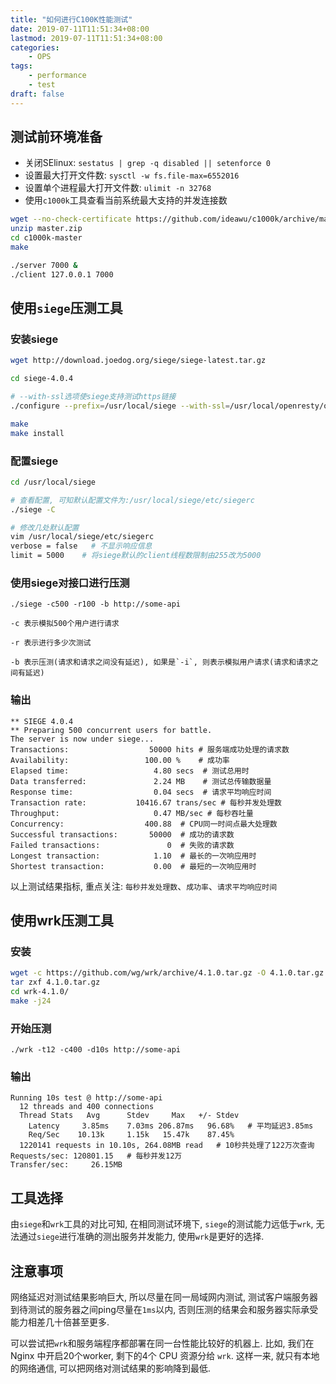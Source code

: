 ```yaml
---
title: "如何进行C100K性能测试"
date: 2019-07-11T11:51:34+08:00
lastmod: 2019-07-11T11:51:34+08:00
categories:
    - OPS
tags:
    - performance
    - test
draft: false
---
```


## 测试前环境准备

- 关闭SElinux: `sestatus | grep -q disabled || setenforce 0`
- 设置最大打开文件数: `sysctl -w fs.file-max=6552016`
- 设置单个进程最大打开文件数: `ulimit -n 32768`
- 使用`c1000k`工具查看当前系统最大支持的并发连接数

```bash
wget --no-check-certificate https://github.com/ideawu/c1000k/archive/master.zip
unzip master.zip
cd c1000k-master
make

./server 7000 &
./client 127.0.0.1 7000
```

## 使用`siege`压测工具

### 安装siege

```bash
wget http://download.joedog.org/siege/siege-latest.tar.gz

cd siege-4.0.4

# --with-ssl选项使siege支持测试https链接
./configure --prefix=/usr/local/siege --with-ssl=/usr/local/openresty/openssl/

make
make install
```

### 配置siege

```bash
cd /usr/local/siege

# 查看配置, 可知默认配置文件为:/usr/local/siege/etc/siegerc
./siege -C

# 修改几处默认配置
vim /usr/local/siege/etc/siegerc
verbose = false   # 不显示响应信息
limit = 5000    # 将siege默认的client线程数限制由255改为5000
```

### 使用siege对接口进行压测

```text
./siege -c500 -r100 -b http://some-api

-c 表示模拟500个用户进行请求

-r 表示进行多少次测试

-b 表示压测(请求和请求之间没有延迟), 如果是`-i`, 则表示模拟用户请求(请求和请求之间有延迟)
```

### 输出

```text
** SIEGE 4.0.4
** Preparing 500 concurrent users for battle.
The server is now under siege...
Transactions:                  50000 hits # 服务端成功处理的请求数
Availability:                 100.00 %    # 成功率
Elapsed time:                   4.80 secs  # 测试总用时
Data transferred:               2.24 MB    # 测试总传输数据量
Response time:                  0.04 secs  # 请求平均响应时间
Transaction rate:           10416.67 trans/sec # 每秒并发处理数
Throughput:                     0.47 MB/sec # 每秒吞吐量
Concurrency:                  400.88  # CPU同一时间点最大处理数
Successful transactions:       50000  # 成功的请求数
Failed transactions:               0  # 失败的请求数
Longest transaction:            1.10  # 最长的一次响应用时
Shortest transaction:           0.00  # 最短的一次响应用时
```

以上测试结果指标, 重点关注: `每秒并发处理数`、`成功率`、`请求平均响应时间`

## 使用wrk压测工具

### 安装

```bash
wget -c https://github.com/wg/wrk/archive/4.1.0.tar.gz -O 4.1.0.tar.gz
tar zxf 4.1.0.tar.gz
cd wrk-4.1.0/
make -j24
```

### 开始压测

`./wrk -t12 -c400 -d10s http://some-api`

### 输出

```text
Running 10s test @ http://some-api
  12 threads and 400 connections
  Thread Stats   Avg      Stdev     Max   +/- Stdev
    Latency     3.85ms    7.03ms 206.87ms   96.68%   # 平均延迟3.85ms
    Req/Sec    10.13k     1.15k   15.47k    87.45%
  1220141 requests in 10.10s, 264.08MB read   # 10秒共处理了122万次查询
Requests/sec: 120801.15   # 每秒并发12万
Transfer/sec:     26.15MB
```

## 工具选择

由`siege`和`wrk`工具的对比可知, 在相同测试环境下, `siege`的测试能力远低于`wrk`, 无法通过`siege`进行准确的测出服务并发能力, 使用`wrk`是更好的选择.

## 注意事项

网络延迟对测试结果影响巨大, 所以尽量在同一局域网内测试, 测试客户端服务器到待测试的服务器之间ping尽量在`1ms`以内, 否则压测的结果会和服务器实际承受能力相差几十倍甚至更多.

可以尝试把`wrk`和服务端程序都部署在同一台性能比较好的机器上.
比如, 我们在 Nginx 中开启20个worker, 剩下的4个 CPU 资源分给 `wrk`. 这样一来,
就只有本地的网络通信, 可以把网络对测试结果的影响降到最低.
